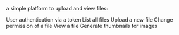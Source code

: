 a simple platform to upload and view files:

User authentication via a token
List all files
Upload a new file
Change permission of a file
View a file
Generate thumbnails for images
